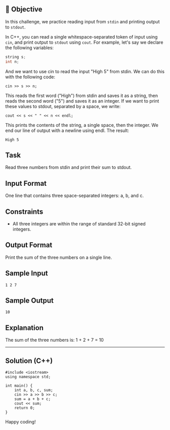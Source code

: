 ## 📝 Objective

In this challenge, we practice reading input from `stdin` and printing output to `stdout`.

In C++, you can read a single whitespace-separated token of input using `cin`, and print output to `stdout` using `cout`. For example, let's say we declare the following variables:

```cpp
string s;
int n;
```

And we want to use cin to read the input "High 5" from stdin. We can do this with the following code:

``` cin >> s >> n; ```

This reads the first word ("High") from stdin and saves it as a string, then reads the second word ("5") and saves it as an integer. If we want to print these values to stdout, separated by a space, we write:

```cout << s << " " << n << endl;```

This prints the contents of the string, a single space, then the integer. We end our line of output with a newline using endl. The result:
 
```High 5```

## Task

Read three numbers from stdin and print their sum to stdout.

## Input Format

One line that contains three space-separated integers: a, b, and c.

## Constraints

- All three integers are within the range of standard 32-bit signed integers.

## Output Format

Print the sum of the three numbers on a single line.


## Sample Input

``` 1 2 7 ```

##  Sample Output

``` 10 ```

## Explanation

The sum of the three numbers is:
1 + 2 + 7 = 10


<hr>

## Solution (C++)

```
#include <iostream>
using namespace std;

int main() {
    int a, b, c, sum;
    cin >> a >> b >> c;
    sum = a + b + c;
    cout << sum;
    return 0;
}
```
Happy coding! 